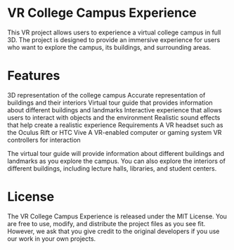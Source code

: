 # VR College Campus Experience

This VR project allows users to experience a virtual college campus in full 3D. The project is designed to provide an immersive experience for users who want to explore the campus, its buildings, and surrounding areas.

# Features

3D representation of the college campus
Accurate representation of buildings and their interiors
Virtual tour guide that provides information about different buildings and landmarks
Interactive experience that allows users to interact with objects and the environment
Realistic sound effects that help create a realistic experience
Requirements
A VR headset such as the Oculus Rift or HTC Vive
A VR-enabled computer or gaming system
VR controllers for interaction

The virtual tour guide will provide information about different buildings and landmarks as you explore the campus. You can also explore the interiors of different buildings, including lecture halls, libraries, and student centers.

# License

The VR College Campus Experience is released under the MIT License. You are free to use, modify, and distribute the project files as you see fit. However, we ask that you give credit to the original developers if you use our work in your own projects.
